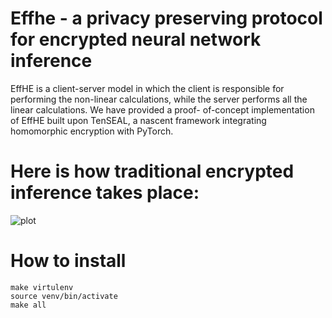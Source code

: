# Effhe - a privacy preserving protocol for encrypted neural network inference

EffHE is a client-server model in which the client is responsible for performing the non-linear calculations, while the server performs all the linear calculations. We have provided a proof- of-concept implementation of EffHE built upon TenSEAL, a nascent framework integrating homomorphic encryption with PyTorch.

# Here is how traditional encrypted inference takes place: 
![plot](https://github.com/ketanjog/effhe/tree/main/etc/server_model.png?raw=True)


# How to install
```
make virtulenv
source venv/bin/activate
make all
```
